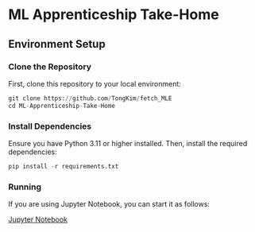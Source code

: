 # ML Apprenticeship Take-Home

## Environment Setup

### Clone the Repository

First, clone this repository to your local environment: 

```python
git clone https://github.com/TongKim/fetch_MLE
cd ML-Apprenticeship-Take-Home
```

### Install Dependencies

Ensure you have Python 3.11 or higher installed. Then, install the required dependencies:

```python
pip install -r requirements.txt
```

### Running

If you are using Jupyter Notebook, you can start it as follows:

[Jupyter Notebook](https://github.com/TongKim/ML-Apprenticeship-Take-Home/blob/main/sentence_transformer.ipynb)

